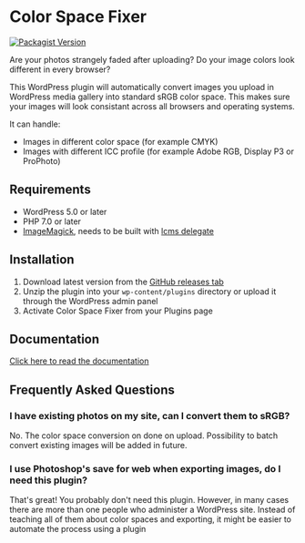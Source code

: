 # Color Space Fixer

[![Packagist Version](https://img.shields.io/packagist/v/creuna-fi/color-space-fixer)](https://packagist.org/packages/creuna-fi/color-space-fixer)

Are your photos strangely faded after uploading? Do your image colors look different in every browser?

This WordPress plugin will automatically convert images you upload in WordPress media gallery into standard sRGB color space. This makes sure your images will look consistant across all browsers and operating systems.

It can handle:

* Images in different color space (for example CMYK)
* Images with different ICC profile (for example Adobe RGB, Display P3 or ProPhoto)

## Requirements

* WordPress 5.0 or later
* PHP 7.0 or later
* [ImageMagick](https://creunafi.github.io/color-space-fixer/imagemagick.html), needs to be built with [lcms delegate](https://creunafi.github.io/color-space-fixer/lcms.html)

## Installation

1. Download latest version from the [GitHub releases tab](https://github.com/CreunaFI/color-space-fixer/releases)
2. Unzip the plugin into your `wp-content/plugins` directory or upload it through the WordPress admin panel
3. Activate Color Space Fixer from your Plugins page

## Documentation

[Click here to read the documentation](https://creunafi.github.io/color-space-fixer)

## Frequently Asked Questions

### I have existing photos on my site, can I convert them to sRGB?

No. The color space conversion on done on upload. Possibility to batch convert existing images will be added in future.

### I use Photoshop's save for web when exporting images, do I need this plugin?

That's great! You probably don't need this plugin. However, in many cases there are more than one people who administer a WordPress site. Instead of teaching all of them about color spaces and exporting, it might be easier to automate the process using a plugin
